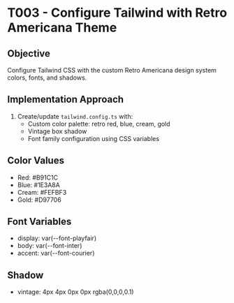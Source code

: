 # T003 - Configure Tailwind with Retro Americana Theme

## Objective
Configure Tailwind CSS with the custom Retro Americana design system colors, fonts, and shadows.

## Implementation Approach
1. Create/update `tailwind.config.ts` with:
   - Custom color palette: retro red, blue, cream, gold
   - Vintage box shadow
   - Font family configuration using CSS variables

## Color Values
- Red: #B91C1C
- Blue: #1E3A8A  
- Cream: #FEFBF3
- Gold: #D97706

## Font Variables
- display: var(--font-playfair)
- body: var(--font-inter)
- accent: var(--font-courier)

## Shadow
- vintage: 4px 4px 0px 0px rgba(0,0,0,0.1)